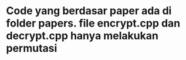 # Code yang berdasar paper ada di folder papers. file encrypt.cpp dan decrypt.cpp hanya melakukan permutasi
